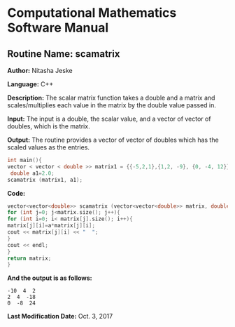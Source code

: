 # Computational Mathematics Software Manual

## **Routine Name:** scamatrix

**Author:** Nitasha Jeske

**Language:** C++

**Description:** The scalar matrix function takes a double and a matrix and scales/multiplies each value in the matrix by the double value passed in.

**Input:**  The input is a double, the scalar value, and a vector of vector of doubles, which is the matrix.

**Output:** The routine provides a vector of vector of doubles which has the scaled values as the entries.

```C++
int main(){
vector < vector < double >> matrix1 = {{-5,2,1},{1,2, -9}, {0, -4, 12}};
 double a1=2.0;
scamatrix (matrix1, a1);
```

**Code:**
```C++
vector<vector<double>> scamatrix (vector<vector<double>> matrix, double a){
for (int j=0; j<matrix.size(); j++){
for (int i=0; i< matrix[j].size(); i++){
matrix[j][i]=a*matrix[j][i];
cout << matrix[j][i] << "  ";
}
cout << endl;
}
return matrix;
}
```

**And the output is as follows:**  
```
-10  4  2  
2  4  -18  
0  -8  24  
```

**Last Modification Date:**
Oct. 3, 2017
